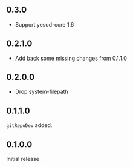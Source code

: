 ## 0.3.0

* Support yesod-core 1.6

## 0.2.1.0

* Add back some missing changes from 0.1.1.0

## 0.2.0.0

* Drop system-filepath

## 0.1.1.0

`gitRepoDev` added.

## 0.1.0.0

Initial release
